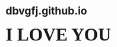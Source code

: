 # dbvgfj.github.io
<html>
<head>
<title>I LOVE YOU!</title>
</head>
<body>
<b><font face="微软雅黑" size="200">I LOVE YOU</font></b>
</body>
</html>
